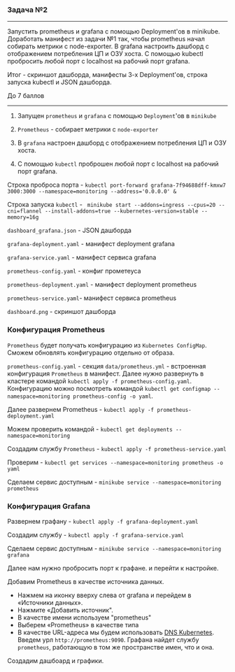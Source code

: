 ### Задача №2 ###
--------------------
Запустить prometheus и grafana с помощью Deployment'ов в minikube. Доработать манифест из задачи №1 так, чтобы prometheus начал собирать метрики с node-exporter. В grafana настроить дашборд с отображением потребления ЦП и ОЗУ хоста. С помощью kubectl пробросить любой порт с localhost на рабочий порт grafana.

Итог - скриншот дашборда, манифесты 3-х Deployment'ов, строка запуска kubectl и JSON дашборда.

До 7 баллов

--------------------

1) Запущен ```prometheus``` и ```grafana``` с помощью ```Deployment```'ов в ```minikube```

2) ```Prometheus``` - собирает метрики с ```node-exporter```

3) В ```grafana``` настроен дашборд с отображением потребления ЦП и ОЗУ хоста.

4) С помощью ```kubectl``` проброшен любой порт с localhost на рабочий порт grafana.

Строка проброса порта - ```kubectl port-forward grafana-7f94688dff-kmxw7 3000:3000 --namespace=monitoring --address='0.0.0.0' &```

Строка запуска ```kubectl``` - ``` minikube start --addons=ingress --cpus=20 --cni=flannel --install-addons=true --kubernetes-version=stable --memory=16g```

```dashboard_grafana.json``` - JSON дашборда

```grafana-deployment.yaml``` - манифест deployment grafana

```grafana-service.yaml``` - манифест сервиса grafana

```prometheus-config.yaml``` - конфиг прометеуса

```prometheus-deployment.yaml``` - манифест deployment prometheus

```prometheus-service.yaml```- манифест сервиса prometheus

```dashboard.png``` - скриншот дашборда

### Конфигурация Prometheus ###

```Prometheus``` будет получать конфигурацию из ```Kubernetes ConfigMap```. Сможем обновлять конфигурацию отдельно от образа.

```prometheus-config.yaml``` - секция ```data/prometheus.yml``` - встроенная конфигурация ```Prometheus``` в манифест. Далее нужно развернуть в кластере командой
```kubectl apply -f prometheus-config.yaml```. Конфигурацию можно посмотреть командой ```kubectl get configmap --namespace=monitoring prometheus-config -o yaml```.

Далее развернем Prometheus - ```kubectl apply -f prometheus-deployment.yaml```

Можем проверить командой - ```kubectl get deployments --namespace=monitoring```

Создадим службу ```Prometheus``` - ```kubectl apply -f prometheus-service.yaml```

Проверим - ```kubectl get services --namespace=monitoring prometheus -o yaml```

Сделаем сервис доступным - ```minikube service --namespace=monitoring prometheus```

### Конфигурация Grafana ###

Развернем графану - ```kubectl apply -f grafana-deployment.yaml```

Создадим службу  - ```kubectl apply -f grafana-service.yaml```

Сделаем сервис доступным - ```minikube service --namespace=monitoring grafana```

Далее нам нужно пробросить порт к графане. и перейти к настройке.

Добавим Prometheus в качестве источника данных.
* Нажмем на иконку вверху слева от grafana и перейдем в «Источники данных».
* Нажмите «Добавить источник".
* В качестве имени используем "prometheus"
* Выберем «Prometheus» в качестве типа
* В качестве URL-адреса мы будем использовать [DNS Kubernetes](http://kubernetes.io/docs/user-guide/services/#dns). Введем урл `http://prometheus:9090`. Графана найдет службу `prometheus`, работающую в том же пространстве имен, что и она.
  
 Создадим дашбоард и графики.
